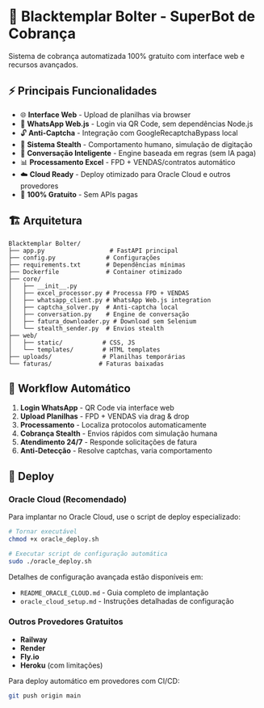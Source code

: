 # 🤖 Blacktemplar Bolter - SuperBot de Cobrança

Sistema de cobrança automatizada 100% gratuito com interface web e recursos avançados.

## ⚡ Principais Funcionalidades

- 🌐 **Interface Web** - Upload de planilhas via browser
- 📱 **WhatsApp Web.js** - Login via QR Code, sem dependências Node.js
- 🔓 **Anti-Captcha** - Integração com GoogleRecaptchaBypass local
- 🥷 **Sistema Stealth** - Comportamento humano, simulação de digitação
- 💬 **Conversação Inteligente** - Engine baseada em regras (sem IA paga)
- 📊 **Processamento Excel** - FPD + VENDAS/contratos automático
- ☁️ **Cloud Ready** - Deploy otimizado para Oracle Cloud e outros provedores
- 🚀 **100% Gratuito** - Sem APIs pagas

## 🏗️ Arquitetura

```
Blacktemplar Bolter/
├── app.py                  # FastAPI principal
├── config.py              # Configurações
├── requirements.txt       # Dependências mínimas
├── Dockerfile             # Container otimizado
├── core/
│   ├── __init__.py
│   ├── excel_processor.py # Processa FPD + VENDAS
│   ├── whatsapp_client.py # WhatsApp Web.js integration
│   ├── captcha_solver.py  # Anti-captcha local
│   ├── conversation.py    # Engine de conversação
│   ├── fatura_downloader.py # Download sem Selenium
│   └── stealth_sender.py  # Envios stealth
├── web/
│   ├── static/           # CSS, JS
│   └── templates/        # HTML templates
├── uploads/              # Planilhas temporárias
└── faturas/             # Faturas baixadas
```

## 🎯 Workflow Automático

1. **Login WhatsApp** - QR Code via interface web
2. **Upload Planilhas** - FPD + VENDAS via drag & drop
3. **Processamento** - Localiza protocolos automaticamente
4. **Cobrança Stealth** - Envios rápidos com simulação humana
5. **Atendimento 24/7** - Responde solicitações de fatura
6. **Anti-Detecção** - Resolve captchas, varia comportamento

## 🚀 Deploy

### Oracle Cloud (Recomendado)

Para implantar no Oracle Cloud, use o script de deploy especializado:

```bash
# Tornar executável
chmod +x oracle_deploy.sh

# Executar script de configuração automática
sudo ./oracle_deploy.sh
```

Detalhes de configuração avançada estão disponíveis em:
- `README_ORACLE_CLOUD.md` - Guia completo de implantação
- `oracle_cloud_setup.md` - Instruções detalhadas de configuração

### Outros Provedores Gratuitos

- **Railway**
- **Render**
- **Fly.io**
- **Heroku** (com limitações)

Para deploy automático em provedores com CI/CD:
```bash
git push origin main
``` 